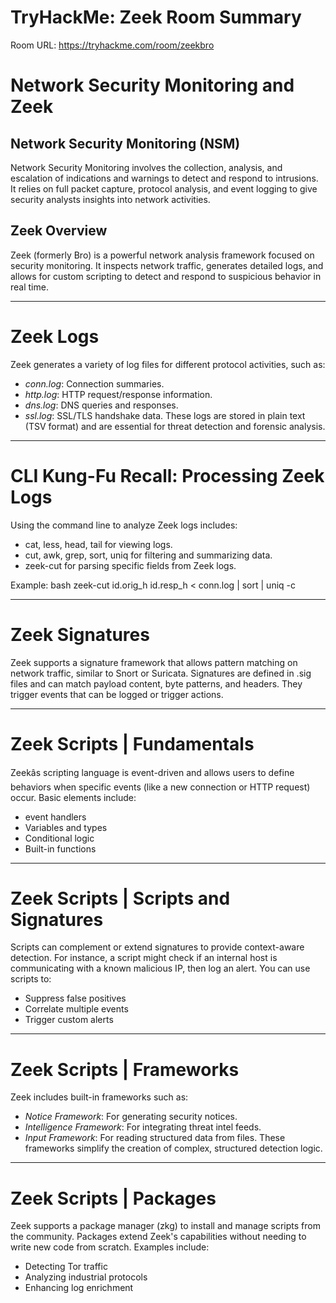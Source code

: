 # TryHackMe: Zeek Room Summary

Room URL: https://tryhackme.com/room/zeekbro

# Network Security Monitoring and Zeek

## Network Security Monitoring (NSM)
Network Security Monitoring involves the collection, analysis, and escalation of indications and warnings to detect and respond to intrusions. It relies on full packet capture, protocol analysis, and event logging to give security analysts insights into network activities.

## Zeek Overview
Zeek (formerly Bro) is a powerful network analysis framework focused on security monitoring. It inspects network traffic, generates detailed logs, and allows for custom scripting to detect and respond to suspicious behavior in real time.

---

# Zeek Logs

Zeek generates a variety of log files for different protocol activities, such as:
- *conn.log*: Connection summaries.
- *http.log*: HTTP request/response information.
- *dns.log*: DNS queries and responses.
- *ssl.log*: SSL/TLS handshake data.
These logs are stored in plain text (TSV format) and are essential for threat detection and forensic analysis.

---

# CLI Kung-Fu Recall: Processing Zeek Logs

Using the command line to analyze Zeek logs includes:
- cat, less, head, tail for viewing logs.
- cut, awk, grep, sort, uniq for filtering and summarizing data.
- zeek-cut for parsing specific fields from Zeek logs.

Example:
bash
zeek-cut id.orig_h id.resp_h < conn.log | sort | uniq -c


---

# Zeek Signatures

Zeek supports a signature framework that allows pattern matching on network traffic, similar to Snort or Suricata. Signatures are defined in .sig files and can match payload content, byte patterns, and headers. They trigger events that can be logged or trigger actions.

---

# Zeek Scripts | Fundamentals

Zeekâs scripting language is event-driven and allows users to define behaviors when specific events (like a new connection or HTTP request) occur. Basic elements include:
- event handlers
- Variables and types
- Conditional logic
- Built-in functions

---

# Zeek Scripts | Scripts and Signatures

Scripts can complement or extend signatures to provide context-aware detection. For instance, a script might check if an internal host is communicating with a known malicious IP, then log an alert. You can use scripts to:
- Suppress false positives
- Correlate multiple events
- Trigger custom alerts

---

# Zeek Scripts | Frameworks

Zeek includes built-in frameworks such as:
- *Notice Framework*: For generating security notices.
- *Intelligence Framework*: For integrating threat intel feeds.
- *Input Framework*: For reading structured data from files.
These frameworks simplify the creation of complex, structured detection logic.

---

# Zeek Scripts | Packages

Zeek supports a package manager (zkg) to install and manage scripts from the community. Packages extend Zeek's capabilities without needing to write new code from scratch. Examples include:
- Detecting Tor traffic
- Analyzing industrial protocols
- Enhancing log enrichment
